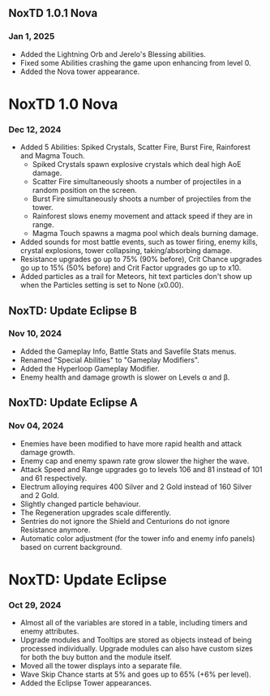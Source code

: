 ## NoxTD 1.0.1 Nova
### Jan 1, 2025
- Added the Lightning Orb and Jerelo's Blessing abilities.
- Fixed some Abilities crashing the game upon enhancing from level 0.
- Added the Nova tower appearance.

# NoxTD 1.0 Nova
### Dec 12, 2024
- Added 5 Abilities: Spiked Crystals, Scatter Fire, Burst Fire, Rainforest and Magma Touch.
    - Spiked Crystals spawn explosive crystals which deal high AoE damage.
    - Scatter Fire simultaneously shoots a number of projectiles in a random position on the screen.
    - Burst Fire simultaneously shoots a number of projectiles from the tower.
    - Rainforest slows enemy movement and attack speed if they are in range.
    - Magma Touch spawns a magma pool which deals burning damage.
- Added sounds for most battle events, such as tower firing, enemy kills, crystal explosions, tower collapsing, taking/absorbing damage.
- Resistance upgrades go up to 75% (90% before), Crit Chance upgrades go up to 15% (50% before) and Crit Factor upgrades go up to x10.
- Added particles as a trail for Meteors, hit text particles don't show up when the Particles setting is set to None (x0.00).

## NoxTD: Update Eclipse **B**
### Nov 10, 2024
- Added the Gameplay Info, Battle Stats and Savefile Stats menus.
- Renamed "Special Abilities" to "Gameplay Modifiers".
- Added the Hyperloop Gameplay Modifier.
- Enemy health and damage growth is slower on Levels α and β.

## NoxTD: Update Eclipse **A**
### Nov 04, 2024

- Enemies have been modified to have more rapid health and attack damage growth.
- Enemy cap and enemy spawn rate grow slower the higher the wave.
- Attack Speed and Range upgrades go to levels 106 and 81 instead of 101 and 61 respectively.
- Electrum alloying requires 400 Silver and 2 Gold instead of 160 Silver and 2 Gold.
- Slightly changed particle behaviour.
- The Regeneration upgrades scale differently.
- Sentries do not ignore the Shield and Centurions do not ignore Resistance anymore.
- Automatic color adjustment (for the tower info and enemy info panels) based on current background.

# NoxTD: Update Eclipse
### Oct 29, 2024
- Almost all of the variables are stored in a table, including timers and enemy attributes.
- Upgrade modules and Tooltips are stored as objects instead of being processed individually. Upgrade modules can also have custom sizes for both the buy button and the module itself.
- Moved all the tower displays into a separate file.
- Wave Skip Chance starts at 5% and goes up to 65% (+6% per level).
- Added the Eclipse Tower appearances.